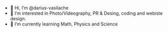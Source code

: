 - 👋 Hi, I’m @darius-vasilache
- 👀 I’m interested in Photo/Videography, PR & Desing, coding and webiste design.
- 🌱 I’m currently learning Math, Physics and Science
<!---
darius-vasilache/darius-vasilache is a ✨ special ✨ repository because its `README.md` (this file) appears on your GitHub profile.
You can click the Preview link to take a look at your changes.
--->
